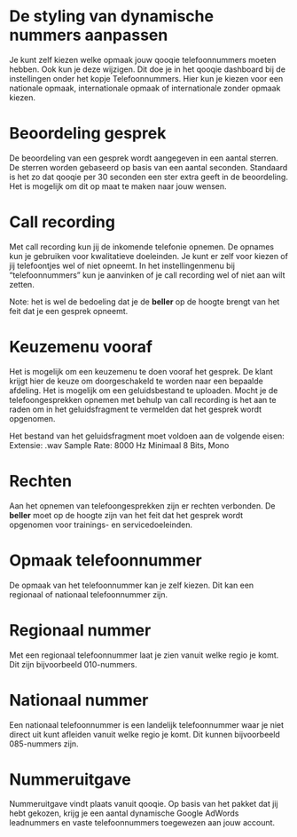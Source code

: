 <!-- TITLE: Calls -->
# De styling van dynamische nummers aanpassen
Je kunt zelf kiezen welke opmaak jouw qooqie telefoonnummers moeten hebben. Ook kun je deze wijzigen. Dit doe je in het qooqie dashboard bij de instellingen onder het kopje Telefoonnummers. Hier kun je kiezen voor een nationale opmaak, internationale opmaak of internationale zonder opmaak kiezen.
# Beoordeling gesprek
De beoordeling van een gesprek wordt aangegeven in een aantal sterren. De sterren worden gebaseerd op basis van een aantal seconden. Standaard is het zo dat qooqie per 30 seconden een ster extra geeft in de beoordeling. Het is mogelijk om dit op maat te maken naar jouw wensen.
# Call recording
Met call recording kun jij de inkomende telefonie opnemen. De opnames kun je gebruiken voor kwalitatieve doeleinden. Je kunt er zelf voor kiezen of jij telefoontjes wel of niet opneemt. In het instellingenmenu bij “telefoonnummers” kun je aanvinken of je call recording wel of niet aan wilt zetten. 

Note: het is wel de bedoeling dat je de **beller** op de hoogte brengt van het feit dat je een gesprek opneemt. 
# Keuzemenu vooraf
Het is mogelijk om een keuzemenu te doen vooraf het gesprek. De klant krijgt hier de keuze om doorgeschakeld te worden naar een bepaalde afdeling. Het is mogelijk om een geluidsbestand te uploaden. Mocht je de telefoongesprekken opnemen met behulp van call recording is het aan te raden om in het geluidsfragment te vermelden dat het gesprek wordt opgenomen.

Het bestand van het geluidsfragment moet voldoen aan de volgende eisen:
Extensie: .wav
Sample Rate: 8000 Hz
Minimaal 8 Bits, Mono
# Rechten
Aan het opnemen van telefoongesprekken zijn er rechten verbonden. De **beller** moet op de hoogte zijn van het feit dat het gesprek wordt opgenomen voor trainings- en servicedoeleinden. 
# Opmaak telefoonnummer
De opmaak van het telefoonnummer kan je zelf kiezen. Dit kan een regionaal of nationaal telefoonnummer zijn. 
# Regionaal nummer
Met een regionaal telefoonnummer laat je zien vanuit welke regio je komt. Dit zijn bijvoorbeeld 010-nummers. 
# Nationaal nummer
Een nationaal telefoonnummer is een landelijk telefoonnummer waar je niet direct uit kunt afleiden vanuit welke regio je komt. Dit kunnen bijvoorbeeld 085-nummers zijn. 
# Nummeruitgave
Nummeruitgave vindt plaats vanuit qooqie. Op basis van het pakket dat jij hebt gekozen, krijg je een aantal dynamische Google AdWords leadnummers en vaste telefoonnummers toegewezen aan jouw account.

